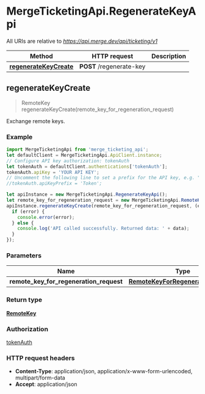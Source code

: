 # MergeTicketingApi.RegenerateKeyApi

All URIs are relative to *https://api.merge.dev/api/ticketing/v1*

Method | HTTP request | Description
------------- | ------------- | -------------
[**regenerateKeyCreate**](RegenerateKeyApi.md#regenerateKeyCreate) | **POST** /regenerate-key | 



## regenerateKeyCreate

> RemoteKey regenerateKeyCreate(remote_key_for_regeneration_request)



Exchange remote keys.

### Example

```javascript
import MergeTicketingApi from 'merge_ticketing_api';
let defaultClient = MergeTicketingApi.ApiClient.instance;
// Configure API key authorization: tokenAuth
let tokenAuth = defaultClient.authentications['tokenAuth'];
tokenAuth.apiKey = 'YOUR API KEY';
// Uncomment the following line to set a prefix for the API key, e.g. "Token" (defaults to null)
//tokenAuth.apiKeyPrefix = 'Token';

let apiInstance = new MergeTicketingApi.RegenerateKeyApi();
let remote_key_for_regeneration_request = new MergeTicketingApi.RemoteKeyForRegenerationRequest(); // RemoteKeyForRegenerationRequest | 
apiInstance.regenerateKeyCreate(remote_key_for_regeneration_request, (error, data, response) => {
  if (error) {
    console.error(error);
  } else {
    console.log('API called successfully. Returned data: ' + data);
  }
});
```

### Parameters


Name | Type | Description  | Notes
------------- | ------------- | ------------- | -------------
 **remote_key_for_regeneration_request** | [**RemoteKeyForRegenerationRequest**](RemoteKeyForRegenerationRequest.md)|  | 

### Return type

[**RemoteKey**](RemoteKey.md)

### Authorization

[tokenAuth](../README.md#tokenAuth)

### HTTP request headers

- **Content-Type**: application/json, application/x-www-form-urlencoded, multipart/form-data
- **Accept**: application/json

